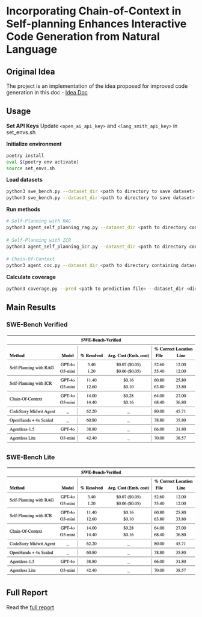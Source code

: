 # Incorporating Chain-of-Context in Self-planning Enhances Interactive Code Generation from Natural Language

## Original Idea
The project is an implementation of the idea proposed for improved code generation in this doc - [Idea Doc](https://docs.google.com/document/d/1Plnxvgh7KfSnHrURyGp2fqXrZORDjQK-xc6rxZpnmU8/edit?tab=t.0)

## Usage

**Set API Keys**
Update `<open_ai_api_key>` and `<lang_smith_api_key>` in set_envs.sh

**Initialize environment**
```bash
poetry install
eval $(poetry env activate)
source set_envs.sh
```

**Load datasets**
```bash
python3 swe_bench.py --dataset_dir <path to directory to save dataset> --split verified
python3 swe_bench.py --dataset_dir <path to directory to save dataset> --split lite
```

**Run methods**
```bash
# Self-Planning with RAG
python3 agent_self_planning_rag.py --dataset_dir <path to directory containing dataset> --run_id <unique_run_id>

# Self-Planning with ICR
python3 agent_self_planning_icr.py --dataset_dir <path to directory containing dataset> --run_id <unique_run_id>

# Chain-Of-Context
python3 agent_coc.py --dataset_dir <path to directory containing dataset> --run_id <unique_run_id>
```

**Calculate coverage**
```bash
python3 coverage.py --pred <path to prediction file> --dataset_dir <directory containing dataset>
```

## Main Results

### SWE-Bench Verified
<img src="assets/swe_bench_verified_results.png"/>

### SWE-Bench Lite
<img src="assets/swe_bench_verified_results.png"/>

## Full Report
Read the [full report](https://www.overleaf.com/project/67cf2e8c2cea0064ada12be5)